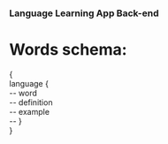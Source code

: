 ﻿### Language Learning App Back-end
 # Words schema:
 { 
 <br />
 language {
 <br />
 -- word
 <br />
 -- definition
 <br />
 -- example
 <br />
 -- }
  <br />
 }
